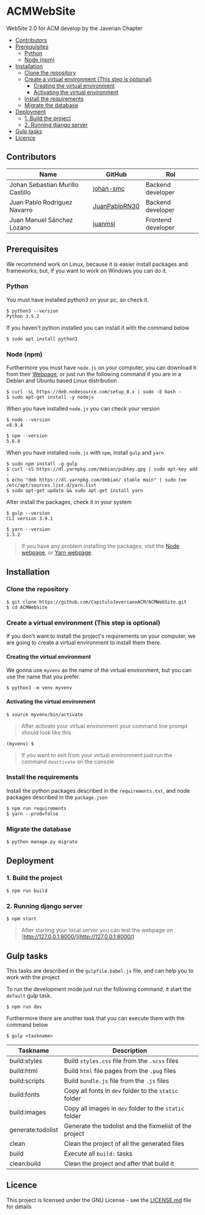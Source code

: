 # ACMWebSite
WebSite 2.0 for ACM develop by the Javerian Chapter

- [Contributors](#contributors)
- [Prerequisites](#prerequisites)
	- [Python](#python)
	- [Node (npm)](#node-npm)
- [Installation](#installation)
	- [Clone the repository](#clone-the-repository)
	- [Create a virtual environment (This step is optional)](#create-a-virtual-environment-this-step-is-optional)
		- [Creating the virtual environment](#creating-the-virtual-environment)
		- [Activating the virtual environment](#activating-the-virtual-environment)
	- [Install the requirements](#install-the-requirements)
	- [Migrate the database](#migrate-the-database)
- [Deployment](#deployment)
	- [1. Build the project](#1-build-the-project)
	- [2. Running django server](#2-running-django-server)
- [Gulp tasks](#gulp-tasks)
- [Licence](#licence)

## Contributors
| Name                             | GitHub                                            | Rol                |
| -------------------------------- | ------------------------------------------------- | ------------------ |
| Johan Sebastian Murillo Castillo | [johan-smc](https://github.com/johan-smc)         | Backend developer  |
| Juan Pablo Rodriguez Navarro     | [JuanPabloRN30](https://github.com/JuanPabloRN30) | Backend developer  |
| Juan Manuel Sánchez Lozano       | [juanmsl](https://github.com/juanmsl)             | Frontend developer |


## Prerequisites

We recommend work on Linux, because it is easier install packages and frameworks; but, if you want to work on Windows you can do it.

### Python
You must have installed python3 on your pc, so check it.

```shell
$ python3 --version
Python 3.5.2
```

If you haven't python installed you can install it with the command below

```shell
$ sudo apt install python3
```

### Node (npm)

Furthermore you must have `node.js` on your computer, you can download it from their [Webpage](https://nodejs.org/en/download/package-manager/), or just run the following command if you are in a Debian and Ubuntu based Linux distribution

```shell
$ curl -sL https://deb.nodesource.com/setup_8.x | sudo -E bash -
$ sudo apt-get install -y nodejs
```

When you have installed `node.js` you can check your version

```shell
$ node --version
v8.9.4

$ npm --version
5.6.0
```

When you have installed `node.js` with `npm`, install `gulp` and `yarn`

```shell
$ sudo npm install -g gulp
$ curl -sS https://dl.yarnpkg.com/debian/pubkey.gpg | sudo apt-key add -
$ echo "deb https://dl.yarnpkg.com/debian/ stable main" | sudo tee /etc/apt/sources.list.d/yarn.list
$ sudo apt-get update && sudo apt-get install yarn
```

After install the packages, check it in your system
```shell
$ gulp --version
CLI version 3.9.1

$ yarn --version
1.3.2
```

> If you have any problem installing the packages, visit the [Node webpage](https://nodejs.org/en/download/package-manager/), or [Yarn webpage](https://yarnpkg.com/en/docs/install).

## Installation
### Clone the repository

```shell
$ git clone https://github.com/CapituloJaverianoACM/ACMWebSite.git
$ cd ACMWebSite
```

### Create a virtual environment (This step is optional)

If you don't want to install the project's requirements on your computer, we are going to create a virtual environment to install them there.

#### Creating the virtual environment

We gonna use `myvenv` as the name of the virtual environment, but you can use the name that you prefer.

```shell
$ python3 -m venv myvenv
```

#### Activating the virtual environment

```shell
$ source myvenv/bin/activate
```

> After activate your virtual environment your command line prompt should look like this

```shell
(myvenv) $
```

> If you want to exit from your virtual environment just run the command `deactivate` on the console

### Install the requirements

Install the python packages described in the `requirements.txt`, and node packages described in the `package.json`

```shell
$ npm run requirements
$ yarn --prod=false
```

### Migrate the database

```shell
$ python manage.py migrate
```

## Deployment

### 1. Build the project

```shell
$ npm run build
```

### 2. Running django server

```shell
$ npm start
```

> After starting your local server you can test the webpage on [http://127.0.0.1:8000/](http://127.0.0.1:8000/)

## Gulp tasks

This tasks are described in the `gulpfile.babel.js` file, and can help you to work with the project

To run the development mode just run the following command, it start the `default` gulp task.

```shell
$ npm run dev
```

Furthermore there are another task that you can execute them with the command below

```shell
$ gulp <taskname>
```

| Taskname          | Description                                            |
| ----------------- | ------------------------------------------------------ |
| build:styles      | Build `styles.css` file from the `.scss` files         |
| build:html        | Build `html` file pages from the `.pug` files          |
| build:scripts     | Build `bundle.js` file from the `.js` files            |
| build:fonts       | Copy all fonts in `dev` folder to the `static` folder  |
| build:images      | Copy all images in `dev` folder to the `static` folder |
| generate:todolist | Generate the todolist and the fixmelist of the project |
| clean             | Clean the project of all the generated files           |
| build             | Execute all `build:` tasks                             |
| clean:build       | Clean the project and after that build it              |

## Licence
This project is licensed under the GNU License - see the [LICENSE.md](https://github.com/CapituloJaverianoACM/ACMWebSite/blob/master/LICENSE) file for details
